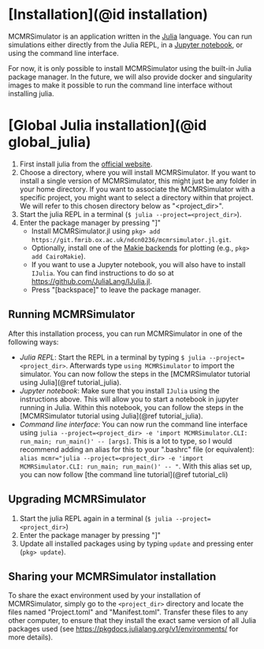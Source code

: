 # [Installation](@id installation)
MCMRSimulator is an application written in the [Julia](https://julialang.org) language.
You can run simulations either directly from the Julia REPL, in a [Jupyter notebook](https://jupyter.org), or using the command line interface.

For now, it is only possible to install MCMRSimulator using the built-in Julia package manager. 
In the future, we will also provide docker and singularity images to make it possible to run the command line interface without installing julia.
# [Global Julia installation](@id global_julia)
1. First install julia from the [official website](https://julialang.org/downloads/).
2. Choose a directory, where you will install MCMRSimulator. If you want to install a single version of MCMRSimulator, this might just be any folder in your home directory. If you want to associate the MCMRSimulator with a specific project, you might want to select a directory within that project. We will refer to this chosen directory below as "<project_dir>".
2. Start the julia REPL in a terminal (`$ julia --project=<project_dir>`).
3. Enter the package manager by pressing "]"
   - Install MCMRSimulator.jl using `pkg> add https://git.fmrib.ox.ac.uk/ndcn0236/mcmrsimulator.jl.git`.
   - Optionally, install one of the [Makie backends](https://makie.juliaplots.org/stable/documentation/backends/) for plotting (e.g., `pkg> add CairoMakie`).
   - If you want to use a Jupyter notebook, you will also have to install `IJulia`. You can find instructions to do so at https://github.com/JuliaLang/IJulia.jl.
   - Press "\[backspace\]" to leave the package manager.

## Running MCMRSimulator
After this installation process, you can run MCMRSimulator in one of the following ways:
- *Julia REPL*: Start the REPL in a terminal by typing `$ julia --project=<project_dir>`. Afterwards type `using MCMRSimulator` to import the simulator. You can now follow the steps in the [MCMRSimulator tutorial using Julia](@ref tutorial_julia).
- *Jupyter notebook*: Make sure that you install `IJulia` using the instructions above. This will allow you to start a notebook in jupyter running in Julia. Within this notebook, you can follow the steps in the [MCMRSimulator tutorial using Julia](@ref tutorial_julia).
- *Command line interface*: You can now run the command line interface using `julia --project=<project_dir> -e 'import MCMRSimulator.CLI: run_main; run_main()' -- [args]`. This is a lot to type, so I would recommend adding an alias for this to your ".bashrc" file (or equivalent): `alias mcmr="julia --project=<project_dir> -e 'import MCMRSimulator.CLI: run_main; run_main()' -- "`. With this alias set up, you can now follow [the command line tutorial](@ref tutorial_cli)

## Upgrading MCMRSimulator
1. Start the julia REPL again in a terminal (`$ julia --project=<project_dir>`)
2. Enter the package manager by pressing "]"
3. Update all installed packages using by typing `update` and pressing enter (`pkg> update`).

## Sharing your MCMRSimulator installation
To share the exact environment used by your installation of MCMRSimulator, simply go to the `<project_dir>` directory and locate the files named "Project.toml" and "Manifest.toml". Transfer these files to any other computer, to ensure that they install the exact same version of all Julia packages used (see https://pkgdocs.julialang.org/v1/environments/ for more details).
